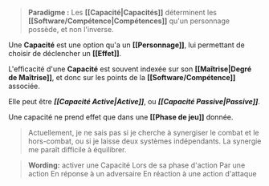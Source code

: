 > **Paradigme :**
> Les **[[Capacité|Capacités]]** déterminent les **[[Software/Compétence|Compétences]]** qu'un personnage possède, et non l'inverse.

Une **Capacité** est une option qu'a un **[[Personnage]]**, lui permettant de choisir de déclencher un **[[Effet]]**.

L'efficacité d'une **Capacité** est souvent indexée sur son **[[Maîtrise|Degré de Maîtrise]]**, et donc sur les points de la **[[Software/Compétence]]** associée.

Elle peut être ***[[Capacité Active|Active]]***, ou ***[[Capacité Passive|Passive]]***.

Une capacité ne prend effet que dans une **[[Phase de jeu]]** donnée.
> Actuellement, je ne sais pas si je cherche à synergiser le combat et le hors-combat, ou si je laisse deux systèmes indépendants. La synergie me paraît difficile à équilibrer.


> **Wording:** activer une Capacité
> Lors de sa phase d'action
> Par une action
> En réponse à un adversaire
> En réaction à une action d'attaque